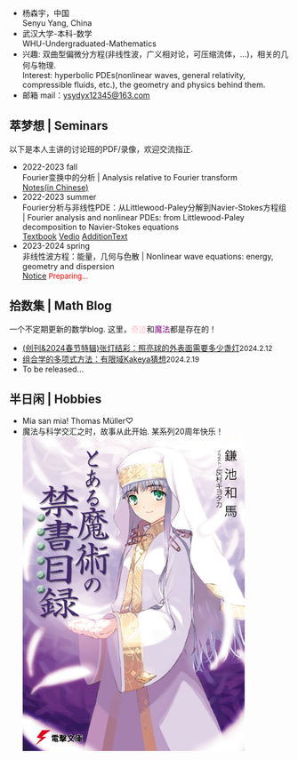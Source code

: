 <style>
.bjimg{
  position: fixed;
  top: 0;
  left: 0;
  width:100%;
height:100%;
min-width: 1000px;
z-index:-10;
zoom: 1;
  background-image: url(https://wallpapercave.com/wp/wp2350843.png);
  background-repeat: no-repeat;
  background-size: contain;
  background-position: center 0;
  opacity: 0.3;
  }
</style>
<head>
    <script src="https://cdn.mathjax.org/mathjax/latest/MathJax.js?config=TeX-AMS-MML_HTMLorMML" type="text/javascript"></script>
    <script type="text/x-mathjax-config">
        MathJax.Hub.Config({
            tex2jax: {
            skipTags: ['script', 'noscript', 'style', 'textarea', 'pre'],
            inlineMath: [['$','$']]
            }
        });
    </script>
</head>
<div class="bjimg"></div>

- 杨森宇，中国<br/>
  Senyu Yang, China
- 武汉大学-本科-数学<br/>
  WHU-Undergraduated-Mathematics
- 兴趣: 双曲型偏微分方程(非线性波，广义相对论，可压缩流体，...)，相关的几何与物理.<br/>
  Interest: hyperbolic PDEs(nonlinear waves, general relativity, compressible fluids, etc.), the geometry and physics behind them.
- 邮箱 mail：ysydyx12345@163.com

## 萃梦想 | Seminars

以下是本人主讲的讨论班的PDF/录像，欢迎交流指正.

- 2022-2023 fall<br/>
  Fourier变换中的分析 | Analysis relative to Fourier transform<br/>
  [Notes(in Chinese)](https://maths.whu.edu.cn/__local/8/3A/29/E666F656D3A1BB0F6CC873EAA90_780F196C_17408F.pdf)<br/>
- 2022-2023 summer<br/>
  Fourier分析与非线性PDE：从Littlewood-Paley分解到Navier-Stokes方程组 | Fourier analysis and nonlinear PDEs: from Littlewood-Paley 
  decomposition to Navier-Stokes equations<br/>
   [Textbook](https://perso.math.u-pem.fr/danchin.raphael/cours/courschine.pdf)        [Vedio](https://space.bilibili.com/693415657/channel/collectiondetail?sid=1755542)        [AdditionText](https://www.bilibili.com/read/cv27084665/)
- 2023-2024 spring<br/>
   非线性波方程：能量，几何与色散 | Nonlinear wave equations: energy, geometry and dispersion<br/>
   [Notice](https://raw.githubusercontent.com/SenyuYangPDELearner/SenyuYangPDELearner.github.io/main/images/WHU2024seminar.pdf)    <font size="2" color="red">Preparing...</font>

## 拾数集 | Math Blog

一个不定期更新的数学blog. 这里，<font color="Pink">奇迹</font>和<font color="Purple">魔法</font>都是存在的！

- [(创刊&2024春节特辑)张灯结彩：照亮球的外表面需要多少盏灯](https://SenyuYangPDELearner.github.io/blog1/)<font size="2">2024.2.12</font> <br/>
- [组合学的多项式方法：有限域Kakeya猜想](https://SenyuYangPDELearner.github.io/blog2/)<font size="2">2024.2.19</font> <br/>
- To be released...

## 半日闲 | Hobbies
- Mia san mia! Thomas Müller♡
- 魔法与科学交汇之时，故事从此开始. 某系列20周年快乐！<br/>
  <img width="400" src="https://raw.githubusercontent.com/SenyuYangPDELearner/SenyuYangPDELearner.github.io/main/images/Novel1.jpg">
